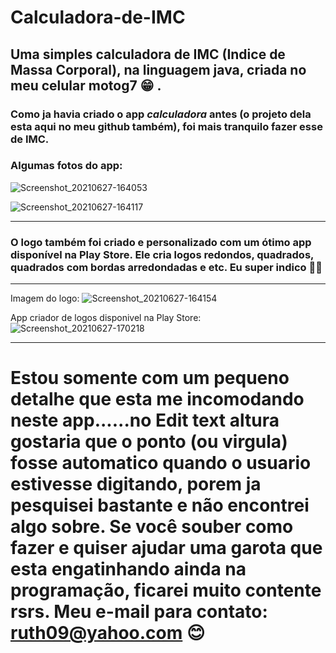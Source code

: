 # Calculadora-de-IMC

## Uma simples calculadora de IMC (Indice de Massa Corporal), na linguagem java, criada no meu celular motog7 😁 . 

### Como ja havia criado o app ***calculadora***  antes (o projeto dela esta aqui no meu github também), foi mais tranquilo fazer esse de IMC.


### Algumas fotos do app:


![Screenshot_20210627-164053](Screenshot_20210627-164053.png)

![Screenshot_20210627-164117](Screenshot_20210627-164117.png)


----

### O logo também foi criado e personalizado com um ótimo app disponível na Play Store. Ele cria logos redondos, quadrados, quadrados com bordas arredondadas e etc. Eu super indico 👍🏻

----

Imagem do logo:
![Screenshot_20210627-164154](Screenshot_20210627-164154.png)

App criador de logos disponivel na Play Store:
![Screenshot_20210627-170218](Screenshot_20210627-170218.png)

----

# Estou somente com um pequeno detalhe que esta me incomodando neste app......no Edit text altura gostaria que o ponto (ou virgula) fosse automatico quando o usuario estivesse digitando, porem ja pesquisei bastante e não encontrei algo sobre. Se você souber como fazer e quiser ajudar uma garota que esta engatinhando ainda na programação, ficarei muito contente rsrs. Meu e-mail para contato: ruth09@yahoo.com  😊
